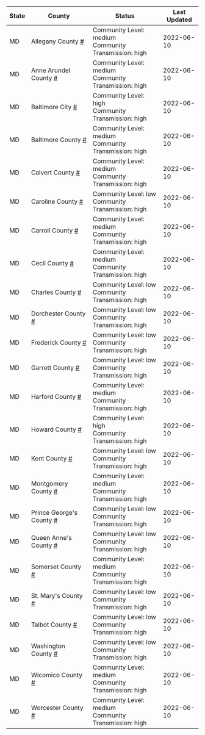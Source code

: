 State | County | Status | Last Updated
--- | --- | --- | --- 
MD | Allegany County <a href="#allegany_county">#</a> | <a name="allegany_county"></a>Community Level: medium<br/>Community Transmission: high | 2022-06-10
MD | Anne Arundel County <a href="#anne_arundel_county">#</a> | <a name="anne_arundel_county"></a>Community Level: medium<br/>Community Transmission: high | 2022-06-10
MD | Baltimore City <a href="#baltimore_city">#</a> | <a name="baltimore_city"></a>Community Level: high<br/>Community Transmission: high | 2022-06-10
MD | Baltimore County <a href="#baltimore_county">#</a> | <a name="baltimore_county"></a>Community Level: medium<br/>Community Transmission: high | 2022-06-10
MD | Calvert County <a href="#calvert_county">#</a> | <a name="calvert_county"></a>Community Level: medium<br/>Community Transmission: high | 2022-06-10
MD | Caroline County <a href="#caroline_county">#</a> | <a name="caroline_county"></a>Community Level: low<br/>Community Transmission: high | 2022-06-10
MD | Carroll County <a href="#carroll_county">#</a> | <a name="carroll_county"></a>Community Level: medium<br/>Community Transmission: high | 2022-06-10
MD | Cecil County <a href="#cecil_county">#</a> | <a name="cecil_county"></a>Community Level: medium<br/>Community Transmission: high | 2022-06-10
MD | Charles County <a href="#charles_county">#</a> | <a name="charles_county"></a>Community Level: low<br/>Community Transmission: high | 2022-06-10
MD | Dorchester County <a href="#dorchester_county">#</a> | <a name="dorchester_county"></a>Community Level: low<br/>Community Transmission: high | 2022-06-10
MD | Frederick County <a href="#frederick_county">#</a> | <a name="frederick_county"></a>Community Level: low<br/>Community Transmission: high | 2022-06-10
MD | Garrett County <a href="#garrett_county">#</a> | <a name="garrett_county"></a>Community Level: low<br/>Community Transmission: high | 2022-06-10
MD | Harford County <a href="#harford_county">#</a> | <a name="harford_county"></a>Community Level: medium<br/>Community Transmission: high | 2022-06-10
MD | Howard County <a href="#howard_county">#</a> | <a name="howard_county"></a>Community Level: high<br/>Community Transmission: high | 2022-06-10
MD | Kent County <a href="#kent_county">#</a> | <a name="kent_county"></a>Community Level: low<br/>Community Transmission: high | 2022-06-10
MD | Montgomery County <a href="#montgomery_county">#</a> | <a name="montgomery_county"></a>Community Level: medium<br/>Community Transmission: high | 2022-06-10
MD | Prince George's County <a href="#prince_george's_county">#</a> | <a name="prince_george's_county"></a>Community Level: low<br/>Community Transmission: high | 2022-06-10
MD | Queen Anne's County <a href="#queen_anne's_county">#</a> | <a name="queen_anne's_county"></a>Community Level: low<br/>Community Transmission: high | 2022-06-10
MD | Somerset County <a href="#somerset_county">#</a> | <a name="somerset_county"></a>Community Level: medium<br/>Community Transmission: high | 2022-06-10
MD | St. Mary's County <a href="#st._mary's_county">#</a> | <a name="st._mary's_county"></a>Community Level: low<br/>Community Transmission: high | 2022-06-10
MD | Talbot County <a href="#talbot_county">#</a> | <a name="talbot_county"></a>Community Level: low<br/>Community Transmission: high | 2022-06-10
MD | Washington County <a href="#washington_county">#</a> | <a name="washington_county"></a>Community Level: low<br/>Community Transmission: high | 2022-06-10
MD | Wicomico County <a href="#wicomico_county">#</a> | <a name="wicomico_county"></a>Community Level: medium<br/>Community Transmission: high | 2022-06-10
MD | Worcester County <a href="#worcester_county">#</a> | <a name="worcester_county"></a>Community Level: medium<br/>Community Transmission: high | 2022-06-10
